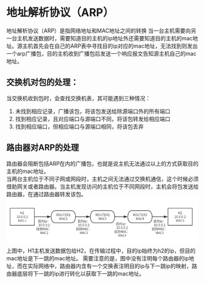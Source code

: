 # 地址解析协议（ARP）
地址解析协议（ARP）是指网络地址和MAC地址之间的转换
当一台主机需要向另一台主机发送数据时，需要知道目的主机的ip地址外还需要知道目的主机的mac地址。源主机首先会在自己的ARP表中寻找目的ip对应的mac地址，无法找到则发出一个arp广播包，目的主机收到广播包后发送一个响应报文告知源主机自己的mac地址。
## 交换机对包的处理：
当交换机收到包时，会查找交换机表，其可能遇到三种情况：
1. 未找到相应记录，广播该包，将该包发送给除源端口外的所有端口
2. 找到相应记录，且对应端口与源端口不同，将该包转发给相应端口
3. 找到相应端口，但相应端口与源端口相同，将该包丢弃
## 路由器对ARP的处理
路由器会阻断包括ARP在内的广播包，也就是说主机无法通过以上的方式获取目的主机的mac地址。  
当两台主机位于不同子网或网段时，主机之间无法通过交换机通信，这个时候必须借助网关或者路由器。当主机发现访问的主机位于不同网段时，主机会将包发送给路由器，在通过路由器转发该包。
![20190725162055.png](https://raw.githubusercontent.com/zdzh/pothos/master/img/20190725162055.png)  
上图中，H1主机发送数据包给H2，在传输过程中，目的ip始终为h2的ip，但目的mac地址是下一跳的mac地址。
需要注意的是，图中没有注明每个路由器的ip地址，而在实际网络中，路由器内含有一个交换表注明目的ip与下一跳ip的映射，路由器底层将下一跳的ip进行转化以获取下一跳的mac地址。